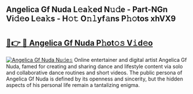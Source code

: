 ## Angelica Gf Nuda L𝚎a𝚔ed N𝚞𝚍e - Part-NGn Vi𝚍𝚎o L𝚎a𝚔s - H𝚘𝚝 O𝚗𝚕yf𝚊ns P𝚑𝚘tos xhVX9

# <h2><a href="http://kf2ro4.oniu.top/?m=Angelica+Gf+Nuda">🔗👉 🔴 Angelica Gf Nuda P𝚑ot𝚘𝚜 V𝚒d𝚎o</a></h2>

[![Angelica Gf Nuda Nu𝚍e𝚜](https://i.imgur.com/0qMVB7G.gif)](http://kf2ro4.oniu.top/?m=Angelica+Gf+Nuda)
Online entertainer and digital artist Angelica Gf Nuda, famed for creating and sharing dance and lifestyle content via solo and collaborative dance routines and short videos. The public persona of Angelica Gf Nuda is defined by its openness and sincerity, but the hidden aspects of his personal life remain a tantalizing enigma.  
